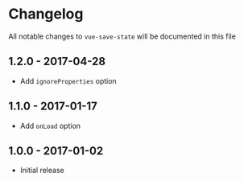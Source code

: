 # Changelog

All notable changes to `vue-save-state` will be documented in this file

## 1.2.0 - 2017-04-28
- Add `ignoreProperties` option

## 1.1.0 - 2017-01-17
- Add `onLoad` option

## 1.0.0 - 2017-01-02
- Initial release
